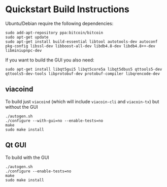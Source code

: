Quickstart Build Instructions
=============================

Ubuntu/Debian require the following dependencies:

    sudo add-apt-repository ppa:bitcoin/bitcoin
    sudo apt-get update
    sudo apt-get install build-essential libtool autotools-dev autoconf pkg-config libssl-dev libboost-all-dev libdb4.8-dev libdb4.8++-dev libminiupnpc-dev 

If you want to build the GUI you also need: 

    sudo apt-get install libqt5gui5 libqt5core5a libqt5dbus5 qttools5-dev qttools5-dev-tools libprotobuf-dev protobuf-compiler libqrencode-dev
    
viacoind
--------

To build just `viacoind` (which will include `viacoin-cli` and `viacoin-tx`) but without the GUI

    ./autogen.sh
    ./configure --with-gui=no --enable-tests=no
    make 
    sudo make install
    
Qt GUI
------

To build with the GUI

    ./autogen.sh
    ./configure --enable-tests=no
    make 
    sudo make install
